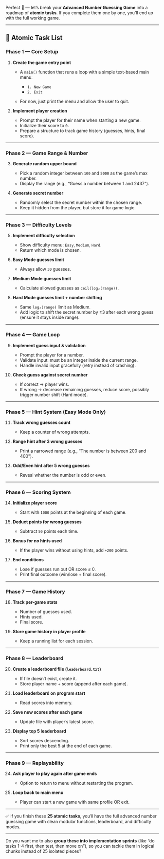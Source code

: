 Perfect 💯 — let’s break your **Advanced Number Guessing Game** into a roadmap of **atomic tasks**.
If you complete them one by one, you’ll end up with the full working game.

---

## 📝 Atomic Task List

### **Phase 1 — Core Setup**

1. **Create the game entry point**

   - A `main()` function that runs a loop with a simple text-based main menu:

     - `1. New Game`
     - `2. Exit`

   - For now, just print the menu and allow the user to quit.

2. **Implement player creation**

   - Prompt the player for their name when starting a new game.
   - Initialize their score to `0`.
   - Prepare a structure to track game history (guesses, hints, final score).

---

### **Phase 2 — Game Range & Number**

3. **Generate random upper bound**

   - Pick a random integer between `100` and `5000` as the game’s max number.
   - Display the range (e.g., “Guess a number between 1 and 2437”).

4. **Generate secret number**

   - Randomly select the secret number within the chosen range.
   - Keep it hidden from the player, but store it for game logic.

---

### **Phase 3 — Difficulty Levels**

5. **Implement difficulty selection**

   - Show difficulty menu: `Easy`, `Medium`, `Hard`.
   - Return which mode is chosen.

6. **Easy Mode guesses limit**

   - Always allow `30` guesses.

7. **Medium Mode guesses limit**

   - Calculate allowed guesses as `ceil(log₂(range))`.

8. **Hard Mode guesses limit + number shifting**

   - Same `log₂(range)` limit as Medium.
   - Add logic to shift the secret number by ±3 after each wrong guess (ensure it stays inside range).

---

### **Phase 4 — Game Loop**

9. **Implement guess input & validation**

   - Prompt the player for a number.
   - Validate input: must be an integer inside the current range.
   - Handle invalid input gracefully (retry instead of crashing).

10. **Check guess against secret number**

    - If correct → player wins.
    - If wrong → decrease remaining guesses, reduce score, possibly trigger number shift (Hard mode).

---

### **Phase 5 — Hint System (Easy Mode Only)**

11. **Track wrong guesses count**

    - Keep a counter of wrong attempts.

12. **Range hint after 3 wrong guesses**

    - Print a narrowed range (e.g., “The number is between 200 and 400”).

13. **Odd/Even hint after 5 wrong guesses**

    - Reveal whether the number is odd or even.

---

### **Phase 6 — Scoring System**

14. **Initialize player score**

    - Start with `1000` points at the beginning of each game.

15. **Deduct points for wrong guesses**

    - Subtract `50` points each time.

16. **Bonus for no hints used**

    - If the player wins without using hints, add `+200` points.

17. **End conditions**

    - Lose if guesses run out OR score ≤ 0.
    - Print final outcome (win/lose + final score).

---

### **Phase 7 — Game History**

18. **Track per-game stats**

    - Number of guesses used.
    - Hints used.
    - Final score.

19. **Store game history in player profile**

    - Keep a running list for each session.

---

### **Phase 8 — Leaderboard**

20. **Create a leaderboard file (`leaderboard.txt`)**

    - If file doesn’t exist, create it.
    - Store player name + score (append after each game).

21. **Load leaderboard on program start**

    - Read scores into memory.

22. **Save new scores after each game**

    - Update file with player’s latest score.

23. **Display top 5 leaderboard**

    - Sort scores descending.
    - Print only the best 5 at the end of each game.

---

### **Phase 9 — Replayability**

24. **Ask player to play again after game ends**

    - Option to return to menu without restarting the program.

25. **Loop back to main menu**

    - Player can start a new game with same profile OR exit.

---

✅ If you finish these **25 atomic tasks**, you’ll have the full advanced number guessing game with clean modular functions, leaderboard, and difficulty modes.

---

Do you want me to also **group these into implementation sprints** (like “do tasks 1–4 first, then test, then move on”), so you can tackle them in logical chunks instead of 25 isolated pieces?
